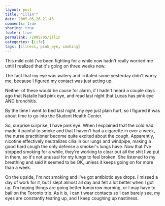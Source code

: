 ```yaml
---
layout: post
title: "Illin'"
date: 2005-05-26 21:43
comments: true
sharing: true
footer: true
permalink: /2005/05/illin
categories: [Life]
tags: [illness, pink_eye, smoking]
---
```

This mild cold I've been fighting for a while now hadn't really worried me until I realized that it's going on three weeks now.

The fact that my eye was watery and irritated some yesterday didn't worry me, because I figured my contact was just acting up.

Neither of these would be cause for alarm, if I hadn't heard a couple days ago that Natalie had pink eye, and read last night that Lucas has pink eye AND bronchitis.

By the time I went to bed last night, my eye just plain hurt, so I figured it was about time to go into the Student Health Center.

So, surprise surprise, I have pink eye.  When I explained that the cold had made it painful to smoke and that I haven't had a cigarette in over a week, the nurse practitioner become quite excited about the cough.  Apparently, nicotine effectively neutralizes cilia in our lungs and windpipe, making a good hard cough the only defense a smoker's lungs have.  Now that I've stopped smoking for a while, they're working to clear out all the shit I've put in them, so it's not unusual for my lungs to feel broken.  She listened to my breathing and said it seemed to be OK, unless it keeps going on for more than a week.

On the upside, I'm not smoking and I've got antibiotic eye drops.  I missed a day of work for it, but I slept almost all day and felt a lot better when I got up.  I'm hoping things are going better tomorrow morning, or I may have to bail on the Toronto trip.  As it is, I can't wear contacts so I can barely see, my eyes are constantly tearing up, and I keep coughing up nastiness.
